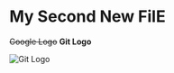 # My Second New FilE

~~Google Logo~~   **Git Logo**

![Git Logo](https://git-for-windows.github.io/img/git_logo.png)
